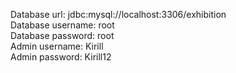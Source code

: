 Database url: jdbc:mysql://localhost:3306/exhibition  
Database username: root  
Database password: root  
Admin username: Kirill  
Admin password: Kirill12  
